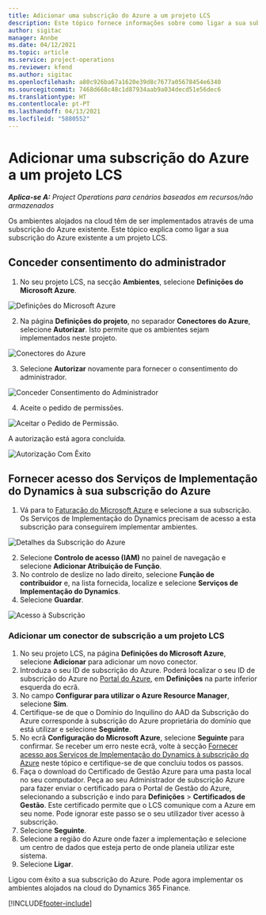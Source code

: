 ```yaml
---
title: Adicionar uma subscrição do Azure a um projeto LCS
description: Este tópico fornece informações sobre como ligar a sua subscrição do Azure a um projeto LCS.
author: sigitac
manager: Annbe
ms.date: 04/12/2021
ms.topic: article
ms.service: project-operations
ms.reviewer: kfend
ms.author: sigitac
ms.openlocfilehash: a80c926ba67a1620e39d8c7677a05678454e6340
ms.sourcegitcommit: 7468d668c48c1d87934aab9a034decd51e56dec6
ms.translationtype: HT
ms.contentlocale: pt-PT
ms.lasthandoff: 04/13/2021
ms.locfileid: "5880552"
---
```

# <a name="add-an-azure-subscription-to-an-lcs-project"></a>Adicionar uma subscrição do Azure a um projeto LCS

_**Aplica-se A:** Project Operations para cenários baseados em recursos/não armazenados_

Os ambientes alojados na cloud têm de ser implementados através de uma subscrição do Azure existente. Este tópico explica como ligar a sua subscrição do Azure existente a um projeto LCS. 

## <a name="grant-admin-consent"></a>Conceder consentimento do administrador

1. No seu projeto LCS, na secção **Ambientes**, selecione **Definições do Microsoft Azure**.

![Definições do Microsoft Azure](./media/1MicrosoftAzureSettings.png)

2. Na página **Definições do projeto**, no separador **Conectores do Azure**, selecione **Autorizar**. Isto permite que os ambientes sejam implementados neste projeto.

![Conectores do Azure](./media/2AzureConnectors.png)

3. Selecione **Autorizar** novamente para fornecer o consentimento do administrador.

![Conceder Consentimento do Administrador](./media/3GrantAdminConsent.png)

4. Aceite o pedido de permissões.

![Aceitar o Pedido de Permissão.](./media/4AcceptPermissionRequest.png)

A autorização está agora concluída. 

![Autorização Com Êxito](./media/5AuthorizationComplete.png)

## <a name="provide-dynamics-deployment-services-access-to-your-azure-subscription"></a><a name="provide"></a>Fornecer acesso dos Serviços de Implementação do Dynamics à sua subscrição do Azure

1. Vá para to [Faturação do Microsoft Azure](https://portal.azure.com/#blade/Microsoft\_Azure\_Billing/SubscriptionsBlade) e selecione a sua subscrição. Os Serviços de Implementação do Dynamics precisam de acesso a esta subscrição para conseguirem implementar ambientes.

![Detalhes da Subscrição do Azure](./media/6AzureSubscription.png)

2. Selecione **Controlo de acesso (IAM)** no painel de navegação e selecione **Adicionar Atribuição de Função**.
3. No controlo de deslize no lado direito, selecione **Função de contribuidor** e, na lista fornecida, localize e selecione **Serviços de Implementação do Dynamics**. 
4. Selecione **Guardar**.

![Acesso à Subscrição](./media/7SubscriptionAccess.png)

### <a name="add-a-subscription-connector-to-an-lcs-project"></a>Adicionar um conector de subscrição a um projeto LCS

1. No seu projeto LCS, na página **Definições do Microsoft Azure**, selecione **Adicionar** para adicionar um novo conector.
2. Introduza o seu ID de subscrição do Azure. Poderá localizar o seu ID de subscrição do Azure no [Portal do Azure](https://ms.portal.azure.com/), em  **Definições** na parte inferior esquerda do ecrã.
3. No campo **Configurar para utilizar o Azure Resource Manager**, selecione **Sim**.
4. Certifique-se de que o Domínio do Inquilino do AAD da Subscrição do Azure corresponde à subscrição do Azure proprietária do domínio que está utilizar e selecione **Seguinte**.
5. No ecrã **Configuração do Microsoft Azure**, selecione **Seguinte** para confirmar. Se receber um erro neste ecrã, volte à secção [Fornecer acesso aos Serviços de Implementação do Dynamics à subscrição do Azure](#provide) neste tópico e certifique-se de que concluiu todos os passos.
6. Faça o download do Certificado de Gestão Azure para uma pasta local no seu computador. Peça ao seu Administrador de subscrição Azure para fazer enviar o certificado para o Portal de Gestão do Azure, selecionando a subscrição e indo para **Definições** > **Certificados de Gestão**. Este certificado permite que o LCS comunique com a Azure em seu nome. Pode ignorar este passo se o seu utilizador tiver acesso à subscrição.
7. Selecione **Seguinte**.
8. Selecione a região do Azure onde fazer a implementação e selecione um centro de dados que esteja perto de onde planeia utilizar este sistema.
9.  Selecione **Ligar**.

Ligou com êxito a sua subscrição do Azure. Pode agora implementar os ambientes alojados na cloud do Dynamics 365 Finance.




[!INCLUDE[footer-include](../includes/footer-banner.md)]
